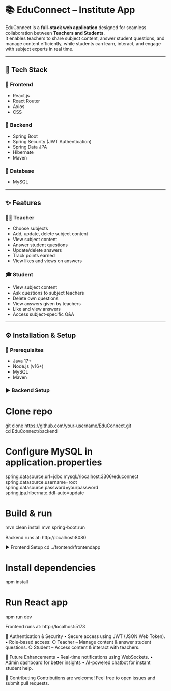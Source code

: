 # 📚 EduConnect – Institute App

EduConnect is a **full-stack web application** designed for seamless collaboration between **Teachers and Students**.  
It enables teachers to share subject content, answer student questions, and manage content efficiently, while students can learn, interact, and engage with subject experts in real time.

---

## 🚀 Tech Stack

### 🔹 Frontend
- React.js  
- React Router  
- Axios  
- CSS  

### 🔹 Backend
- Spring Boot  
- Spring Security (JWT Authentication)  
- Spring Data JPA  
- Hibernate  
- Maven  

### 🔹 Database
- MySQL  

---

## ✨ Features

### 👩‍🏫 Teacher
- Choose subjects  
- Add, update, delete subject content  
- View subject content  
- Answer student questions  
- Update/delete answers  
- Track points earned  
- View likes and views on answers  

### 🎓 Student
- View subject content  
- Ask questions to subject teachers  
- Delete own questions  
- View answers given by teachers  
- Like and view answers  
- Access subject-specific Q&A  

---

## ⚙️ Installation & Setup

### 🔧 Prerequisites
- Java 17+  
- Node.js (v16+)  
- MySQL  
- Maven  

### ▶️ Backend Setup

# Clone repo
git clone https://github.com/your-username/EduConnect.git  
cd EduConnect/backend

# Configure MySQL in application.properties
spring.datasource.url=jdbc:mysql://localhost:3306/educonnect  
spring.datasource.username=root  
spring.datasource.password=yourpassword  
spring.jpa.hibernate.ddl-auto=update  

# Build & run
mvn clean install
mvn spring-boot:run

Backend runs at: http://localhost:8080

▶️ Frontend Setup
cd ../frontend/frontendapp

# Install dependencies
npm install

# Run React app
npm run dev

Frontend runs at: http://localhost:5173

🔐 Authentication & Security
	• Secure access using JWT (JSON Web Token).
	• Role-based access:
		○ Teacher – Manage content & answer student questions.
		○ Student – Access content & interact with teachers.

🌟 Future Enhancements
	• Real-time notifications using WebSockets.
	• Admin dashboard for better insights
	• AI-powered chatbot for instant student help.

🤝 Contributing
Contributions are welcome! Feel free to open issues and submit pull requests.

